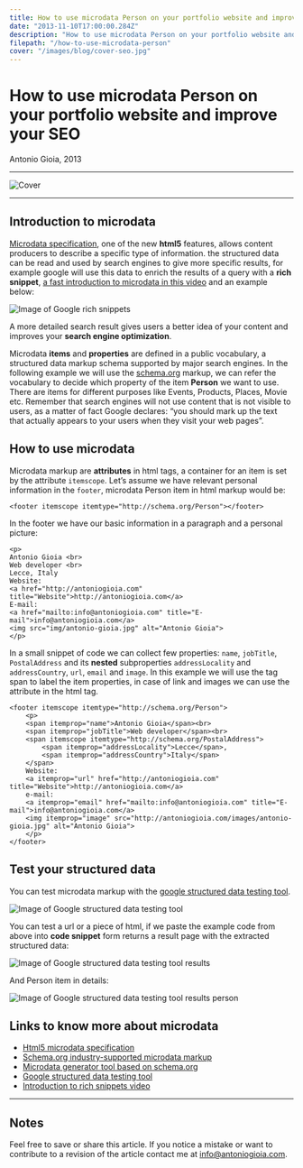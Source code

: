 ```yaml
---
title: How to use microdata Person on your portfolio website and improve your SEO
date: "2013-11-10T17:00:00.284Z"
description: "How to use microdata Person on your portfolio website and improve your SEO"
filepath: "/how-to-use-microdata-person"
cover: "/images/blog/cover-seo.jpg"
---
```


# How to use microdata Person on your portfolio website and improve your SEO

Antonio Gioia, 2013

---

![Cover](https://antoniogioia.com/images/blog/cover-seo.jpg)

---

## Introduction to microdata

[Microdata specification](https://html.spec.whatwg.org/multipage/microdata.html#microdata), one of the new **html5** features, allows content producers to describe a specific type of information. the structured data can be read and used by search engines to give more specific results, for example google will use this data to enrich the results of a query with a **rich snippet**, [a fast introduction to microdata in this video](https://www.youtube.com/watch?v=A-kX0Aut-18) and an example below:

![Image of Google rich snippets](https://antoniogioia.com/images/blog/google-rich-snippets.png)

A more detailed search result gives users a better idea of your content and improves your **search engine optimization**.

Microdata **items** and **properties** are defined in a public vocabulary, a structured data markup schema supported by major search engines. In the following example we will use the [schema.org](https://schema.org) markup, we can refer the vocabulary to decide which property of the item **Person** we want to use. There are items for different purposes like Events, Products, Places, Movie etc. Remember that search engines will not use content that is not visible to users, as a matter of fact Google declares: “you should mark up the text that actually appears to your users when they visit your web pages”.

## How to use microdata

Microdata markup are **attributes** in html tags, a container for an item is set by the attribute `itemscope`. Let’s assume we have relevant personal information in the `footer`, microdata Person item in html markup would be:

    <footer itemscope itemtype="http://schema.org/Person"></footer>

In the footer we have our basic information in a paragraph and a personal picture:

    <p>
    Antonio Gioia <br>
    Web developer <br>
    Lecce, Italy
    Website:
    <a href="http://antoniogioia.com" title="Website">http://antoniogioia.com</a>
    E-mail:
    <a href="mailto:info@antoniogioia.com" title="E-mail">info@antoniogioia.com</a>
    <img src="img/antonio-gioia.jpg" alt="Antonio Gioia">
    </p>

In a small snippet of code we can collect few properties: `name`, `jobTitle`, `PostalAddress` and its **nested** subproperties `addressLocality` and `addressCountry`, `url`, `email` and `image`. In this example we will use the tag span to label the item properties, in case of link and images we can use the attribute in the html tag.

    <footer itemscope itemtype="http://schema.org/Person">
        <p>
        <span itemprop="name">Antonio Gioia</span><br>
        <span itemprop="jobTitle">Web developer</span><br>
        <span itemscope itemtype="http://schema.org/PostalAddress">
            <span itemprop="addressLocality">Lecce</span>,
            <span itemprop="addressCountry">Italy</span>
        </span>
        Website:
        <a itemprop="url" href="http://antoniogioia.com" title="Website">http://antoniogioia.com</a>
        e-mail:
        <a itemprop="email" href="mailto:info@antoniogioia.com" title="E-mail">info@antoniogioia.com</a>
        <img itemprop="image" src="http://antoniogioia.com/images/antonio-gioia.jpg" alt="Antonio Gioia">
        </p>
    </footer>

## Test your structured data

You can test microdata markup with the [google structured data testing tool](https://search.google.com/structured-data/testing-tool).

![Image of Google structured data testing tool](https://antoniogioia.com/images/blog/google-scructured-data-testing-tool.png)

You can test a url or a piece of html, if we paste the example code from above into **code snippet** form returns a result page with the extracted structured data:

![Image of Google structured data testing tool results](https://antoniogioia.com/images/blog/structured-data-test-results.png)

And Person item in details:

![Image of Google structured data testing tool results person](https://antoniogioia.com/images/blog/structured-data-test-person.png)

## Links to know more about microdata

-   [Html5 microdata specification](https://html.spec.whatwg.org/multipage/microdata.html#microdata)
-   [Schema.org industry-supported microdata markup](https://schema.org)
-   [Microdata generator tool based on schema.org](http://www.microdatagenerator.com/)
-   [Google structured data testing tool](https://search.google.com/structured-data/testing-tool)
-   [Introduction to rich snippets video](https://www.youtube.com/watch?v=A-kX0Aut-18)

---

## Notes

Feel free to save or share this article. If you notice a mistake or want to contribute to a revision of the article contact me at [info@antoniogioia.com](info@antoniogioia.com).
